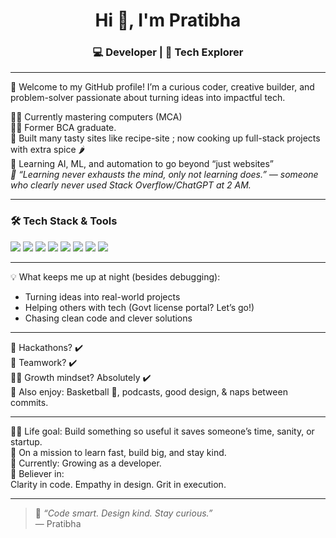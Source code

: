 <h1 align="center">Hi 👋, I'm Pratibha</h1>
<h3 align="center">💻 Developer | 🚀 Tech Explorer </h3>

---

🌟 Welcome to my GitHub profile! I’m a curious coder, creative builder, and problem-solver passionate about turning ideas into impactful tech.

👩‍🎓 Currently mastering computers (MCA)  
👩‍🔧 Former BCA graduate.      
🍔 Built many tasty sites like recipe-site ; now cooking up full-stack projects with extra spice 🌶️  
🤖 Learning AI, ML, and automation to go beyond “just websites”  
<i> 🧠 “Learning never exhausts the mind, only not learning does.” — someone who clearly never used Stack Overflow/ChatGPT at 2 AM.</i>

---

### 🛠️ Tech Stack & Tools

<p align="left">
  <img src="https://img.shields.io/badge/HTML5-E34F26?style=for-the-badge&logo=html5&logoColor=white"/>
  <img src="https://img.shields.io/badge/CSS3-1572B6?style=for-the-badge&logo=css3&logoColor=white"/>
  <img src="https://img.shields.io/badge/JavaScript-F7DF1E?style=for-the-badge&logo=javascript&logoColor=black"/>
  <img src="https://img.shields.io/badge/React-20232A?style=for-the-badge&logo=react&logoColor=61DAFB"/>
  <img src="https://img.shields.io/badge/Node.js-339933?style=for-the-badge&logo=nodedotjs&logoColor=white"/>
  <img src="https://img.shields.io/badge/MongoDB-4EA94B?style=for-the-badge&logo=mongodb&logoColor=white"/>
  <img src="https://img.shields.io/badge/C++-00599C?style=for-the-badge&logo=c%2B%2B&logoColor=white"/>
  <img src="https://img.shields.io/badge/Git-F05032?style=for-the-badge&logo=git&logoColor=white"/>
</p>

---


💡 What keeps me up at night (besides debugging):
- Turning ideas into real-world projects
- Helping others with tech (Govt license portal? Let’s go!)
- Chasing clean code and clever solutions

---
🧩 Hackathons? ✔️  
👯 Teamwork? ✔️  
🧗‍♀️ Growth mindset? Absolutely ✔️  
🧘 Also enjoy: Basketball 🏀, podcasts, good design, & naps between commits.
<!--
---

### 📊 GitHub Stats

<p align="center">
  <img src="https://github-readme-stats.vercel.app/api?username=pratzz-00&show_icons=true&theme=radical" alt="Pratibha's GitHub stats" height="170px"/>
  <img src="https://github-readme-streak-stats.herokuapp.com/?user=pratzz-00&theme=radical" alt="GitHub streak" height="170px"/>
</p>

---

### 🏆 GitHub Trophies

<p align="center">
  <img src="https://github-profile-trophy.vercel.app/?username=pratzz-00&theme=radical&no-frame=true&column=4" />
</p>

---

### 📫 Let’s Connect

<p align="left">
  <a href="https://www.linkedin.com/in/pratibha-sheoran" target="_blank">
    <img src="https://img.shields.io/badge/LinkedIn-blue?style=for-the-badge&logo=linkedin&logoColor=white"/>
  </a>
  <a href="mailto:pratzz.official@gmail.com">
    <img src="https://img.shields.io/badge/Email-D14836?style=for-the-badge&logo=gmail&logoColor=white"/>
  </a>
</p>
-->
---

👩‍💻 Life goal: Build something so useful it saves someone’s time, sanity, or startup.  
🚀 On a mission to learn fast, build big, and stay kind.  
🌱 Currently: Growing as a developer.  
🎯 Believer in:  
        Clarity in code. Empathy in design. Grit in execution.  

---

> 🚀 *“Code smart. Design kind. Stay curious.”*  
> — Pratibha
